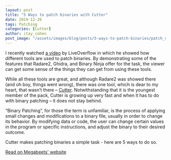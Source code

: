 ```yaml
---
layout: post
title: "5 Ways to patch binaries with Cutter"
date: 2019-12-26 
tags: Patching
categories: [Cutter]
author: itay_cohen
post_image: "/assets/images/blog/posts/5-ways-to-patch-binaries/patch_cover.png"
---
```



<p>I recently watched <a href="https://www.youtube.com/watch?v=LyNyf3UM9Yc">a video</a> by LiveOverflow in which he showed how different tools are used to patch binaries. By demonstrating some of the features that Radare2, Ghidra, and Binary Ninja offer for the task, the viewer can get some sense of the things they can get from using these tools.</p>
<p>While all these tools are great, and although Radare2 was showed there (and oh boy, things went wrong), there was one tool, which is dear to my heart, that wasn’t there – <a href="https://cutter.re/">Cutter</a>. Notwithstanding that it is the youngest member of the pack, Cutter is growing up very fast and when it has to do with binary patching – it does not stay behind.</p>
<p>“Binary Patching”, for those the term is unfamiliar, is the process of applying small changes and modifications to a binary file, usually in order to change its behavior. By modifying data or code, the user can change certain values in the program or specific instructions, and adjust the binary to their desired outcome.</p>

<p>Cutter makes patching binaries a simple task - here are 5 ways to do so.</p>



<a href="https://www.megabeets.net/5-ways-to-patch-binaries-with-cutter/" target="_blank" class="dwn-btn3 btn btn-primary"><span>Read on Megabeets' website</span></a>
<but>
